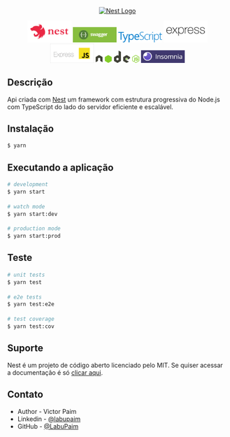 

<p align="center">
  <a href="http://nestjs.com/" target="blank"><img src="https://nestjs.com/img/logo-small.svg" width="200" alt="Nest Logo" /></a>
</p>

<p align="center">
  <a href="https://docs.nestjs.com/" target="blank"><img src="public\img\nestjs_logo_icon_169927.png" width="100" alt="Nest Logo" /></a>
  <a href="https://swagger.io/" target="blank"><img src="public\img\1_aKVg84SP5oPV9fwOnbl6yQ.png" width="100" alt="Swagger Logo" /></a>
  <a href="https://www.typescriptlang.org/" target="blank"><img src="public\img\371585.svg" width="100" alt="TypeScript Logo" /></a>
  <a href="http://expressjs.com/pt-br/" target="blank"><img src="public\img\expressjs_logo_icon_169186.png" width="100" alt="ExpressJS Logo" /></a>
  <a href="http://expressjs.com/pt-br/" target="blank"><img src="public\img\express_logo2.png" width="100" alt="ExpressJS2 Logo" /></a>
  <a href="https://nodejs.org/en/" target="blank"><img src="public\img\nodejs.svg" width="100" alt="NodeJs Logo" /></a>
  <a href="https://insomnia.rest/" target="blank"><img src="public\img\insomnia2-1.png" width="100" alt="Insomnia Logo" /></a>

</p>    

## Descrição

Api criada com [Nest](https://github.com/nestjs/nest) um framework com estrutura progressiva do Node.js com TypeScript do lado do servidor eficiente e escalável.

## Instalação

```bash
$ yarn
```

## Executando a aplicação

```bash
# development
$ yarn start

# watch mode
$ yarn start:dev

# production mode
$ yarn start:prod
```

## Teste

```bash
# unit tests
$ yarn test

# e2e tests
$ yarn test:e2e

# test coverage
$ yarn test:cov
```

## Suporte

Nest é um projeto de código aberto licenciado pelo MIT. Se quiser acessar a documentação é só  [clicar aqui](https://docs.nestjs.com/).

## Contato

- Author - Victor Paim
- Linkedin - [@labupaim](https://www.linkedin.com/in/labupaim/)
- GitHub - [@LabuPaim](https://github.com/LabuPaim)

